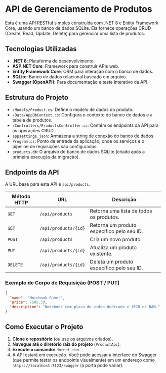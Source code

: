 # API de Gerenciamento de Produtos

Esta é uma API RESTful simples construída com .NET 8 e Entity Framework Core, usando um banco de dados SQLite. Ela fornece operações CRUD (Create, Read, Update, Delete) para gerenciar uma lista de produtos.

## Tecnologias Utilizadas

*   **.NET 8**: Plataforma de desenvolvimento.
*   **ASP.NET Core**: Framework para construir APIs web.
*   **Entity Framework Core**: ORM para interação com o banco de dados.
*   **SQLite**: Banco de dados relacional baseado em arquivo.
*   **Swagger (OpenAPI)**: Para documentação e teste interativo da API.

## Estrutura do Projeto

*   `/Models/Product.cs`: Define o modelo de dados do produto.
*   `/Data/AppDbContext.cs`: Configura o contexto do banco de dados e a tabela de produtos.
*   `/Controllers/ProductsController.cs`: Contém os endpoints da API para as operações CRUD.
*   `appsettings.json`: Armazena a string de conexão do banco de dados.
*   `Program.cs`: Ponto de entrada da aplicação, onde os serviços e o pipeline de requisições são configurados.
*   `products.db`: O arquivo do banco de dados SQLite (criado após a primeira execução da migração).

## Endpoints da API

A URL base para esta API é `api/products`.

| Método HTTP | URL                     | Descrição                                   |
|-------------|-------------------------|---------------------------------------------|
| `GET`       | `/api/products`         | Retorna uma lista de todos os produtos.     |
| `GET`       | `/api/products/{id}`    | Retorna um produto específico pelo seu ID.  |
| `POST`      | `/api/products`         | Cria um novo produto.                       |
| `PUT`       | `/api/products/{id}`    | Atualiza um produto existente.              |
| `DELETE`    | `/api/products/{id}`    | Deleta um produto específico pelo seu ID.   |

### Exemplo de Corpo de Requisição (POST / PUT)

```json
{
  "name": "Notebook Gamer",
  "price": 7500.50,
  "description": "Notebook com placa de vídeo dedicada e 16GB de RAM."
}
```

## Como Executar o Projeto

1.  **Clone o repositório** (ou use os arquivos criados).
2.  **Navegue até o diretório raiz do projeto** (`ProductApi`).
3.  **Execute o comando:** `dotnet run`
4.  A API estará em execução. Você pode acessar a interface do Swagger (que permite testar os endpoints visualmente) em um endereço como `https://localhost:7123/swagger` (a porta pode variar).
